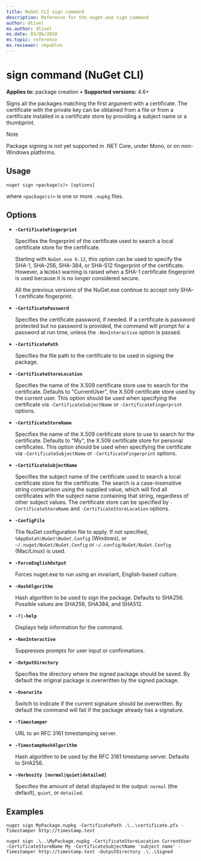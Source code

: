 ```yaml
---
title: NuGet CLI sign command
description: Reference for the nuget.exe sign command
author: dtivel
ms.author: dtivel
ms.date: 03/06/2018
ms.topic: reference
ms.reviewer: rmpablos
---
```


# sign command (NuGet CLI)

**Applies to:** package creation &bullet; **Supported versions:** 4.6+

Signs all the packages matching the first argument with a certificate. The certificate with the private key can be obtained from a file or from a certificate installed in a certificate store by providing a subject name or a thumbprint.

> [!Note]
> Package signing is not yet supported in .NET Core, under Mono, or on non-Windows platforms.

## Usage

```cli
nuget sign <package(s)> [options]
```

where `<package(s)>` is one or more `.nupkg` files.

## Options

- **`-CertificateFingerprint`**

  Specifies the fingerprint of the certificate used to search a local certificate store for the certificate.

  Starting with `NuGet.exe 6.12`, this option can be used to specify the SHA-1, SHA-256, SHA-384, or SHA-512 fingerprint of the certificate.
  However, a `NU3043` warning is raised when a SHA-1 certificate fingerprint is used because it is no longer considered secure.

  All the previous versions of the NuGet.exe continue to accept only SHA-1 certificate fingerprint.

- **`-CertificatePassword`**

  Specifies the certificate password, if needed. If a certificate is password protected but no password is provided, the command will prompt for a password at run time, unless the `-NonInteractive` option is passed.

- **`-CertificatePath`**

  Specifies the file path to the certificate to be used in signing the package.

- **`-CertificateStoreLocation`**

  Specifies the name of the X.509 certificate store use to search for the certificate. Defaults to "CurrentUser", the X.509 certificate store used by the current user. This option should be used when specifying the certificate via `-CertificateSubjectName` or `-CertificateFingerprint` options.

- **`-CertificateStoreName`**

  Specifies the name of the X.509 certificate store to use to search for the certificate. Defaults to "My", the X.509 certificate store for personal certificates. This option should be used when specifying the certificate via `-CertificateSubjectName` or `-CertificateFingerprint` options.

- **`-CertificateSubjectName`**

  Specifies the subject name of the certificate used to search a local certificate store for the certificate.  The search is a case-insensitive string comparison using the supplied value, which will find all certificates with the subject name containing that string, regardless of other subject values.  The certificate store can be specified by `-CertificateStoreName` and `-CertificateStoreLocation` options.

- **`-ConfigFile`**

  The NuGet configuration file to apply. If not specified, `%AppData%\NuGet\NuGet.Config` (Windows), or `~/.nuget/NuGet/NuGet.Config` or `~/.config/NuGet/NuGet.Config` (Mac/Linux) is used.

- **`-ForceEnglishOutput`**

  Forces nuget.exe to run using an invariant, English-based culture.

- **`-HashAlgorithm`**

  Hash algorithm to be used to sign the package. Defaults to SHA256. Possible values are SHA256, SHA384, and SHA512.

- **`-?|-help`**

  Displays help information for the command.

- **`-NonInteractive`**

  Suppresses prompts for user input or confirmations.

- **`-OutputDirectory`**

  Specifies the directory where the signed package should be saved. By default the original package is overwritten by the signed package.

- **`-Overwrite`**

  Switch to indicate if the current signature should be overwritten. By default the command will fail if the package already has a signature.

- **`-Timestamper`**

  URL to an RFC 3161 timestamping server.

- **`-TimestampHashAlgorithm`**

  Hash algorithm to be used by the RFC 3161 timestamp server. Defaults to SHA256.

- **`-Verbosity [normal|quiet|detailed]`**

  Specifies the amount of detail displayed in the output: `normal` (the default), `quiet`, or `detailed`.

## Examples

```cli
nuget sign MyPackage.nupkg -CertificatePath .\..\certificate.pfx -Timestamper http://timestamp.test

nuget sign .\..\MyPackage.nupkg -CertificateStoreLocation CurrentUser -CertificateStoreName My -CertificateSubjectName 'subject name' -Timestamper http://timestamp.test -OutputDirectory .\..\Signed
```
